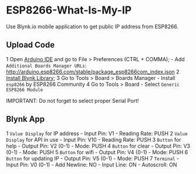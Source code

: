 # ESP8266-What-Is-My-IP
Use Blynk.io mobile application to get public IP address from ESP8266.

## Upload Code

1 Open [Arduino IDE](https://www.arduino.cc/en/Main/Software) and go to File > Preferences (CTRL + COMMA);
	- Add ```Additional Boards Manager URLs```: http://arduino.esp8266.com/stable/package_esp8266com_index.json
2 [Install Blynk Library](http://help.blynk.cc/getting-started-library-auth-token-code-examples/how-to-install-blynk-library-for-arduino);
3 Go to Tools > Board > Boards Manager
	- Install ```esp8266``` by ESP8266 Community
4 Go to Tools > Board
	- Select ```Generic ESP8266 Module```

IMPORTANT: Do not forget to select proper Serial Port!

## Blynk App

1 ```Value Display``` for IP address 
	- Input Pin: V1
	- Reading Rate: PUSH
2 ```Value Display``` for API in use
	- Input Pin: V10
	- Reading Rate: PUSH
3 ```Button``` for help
	- Output Pin: V2 (0-1)
	- Mode: PUSH
4 ```Button``` for clear
	- Output Pin: V3 (0-1)
	- Mode: PUSH
5 ```Button``` for wifi
	- Output Pin: V4 (0-1)
	- Mode: PUSH
6 ```Button``` for updating IP
	- Output Pin: V5 (0-1)
	- Mode: PUSH
7 ```Terminal```
	- Input Pin: V0 (0-1)
	- Add Newline: NO
	- Input Line: ON
	- Autoscroll: ON